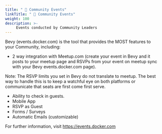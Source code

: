 ```yaml
---
title: " 📆 Community Events"
linkTitle: " 📆 Community Events"
weight: 100
description: >-
     Events conducted by Community Leaders
---
```


Bevy (events.docker.com) is the tool that provides the MOST features to your Community, including:

- 2 way integration with Meetup.com (create your event in Bevy and it posts to your meetup page and RSVPs from your event on meetup sync with your Bevy events.docker.com page).

Note: The RSVP limits you set in Bevy do not translate to meetup. The best way to handle this is to keep a watchful eye on both platforms or communicate that seats are first come first serve. 

- Ability to check in guests.
- Mobile App
- RSVP as Guest
- Forms / Surveys
- Automatic Emails (customizable) 


For further information, visit https://events.docker.com

